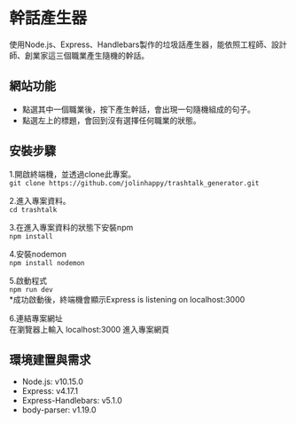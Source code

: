 # 幹話產生器
使用Node.js、Express、Handlebars製作的垃圾話產生器，能依照工程師、設計師、創業家這三個職業產生隨機的幹話。

## 網站功能
- 點選其中一個職業後，按下產生幹話，會出現一句隨機組成的句子。
- 點選左上的標題，會回到沒有選擇任何職業的狀態。

## 安裝步驟
1.開啟終端機，並透過clone此專案。
<br>```git clone https://github.com/jolinhappy/trashtalk_generator.git```

2.進入專案資料。
<br>```cd trashtalk```

3.在進入專案資料的狀態下安裝npm
<br>```npm install```

4.安裝nodemon
<br>```npm install nodemon```

5.啟動程式
<br>```npm run dev```
<br>*成功啟動後，終端機會顯示Express is listening on localhost:3000

6.連結專案網址
<br>在瀏覽器上輸入 localhost:3000 進入專案網頁

## 環境建置與需求
- Node.js: v10.15.0
- Express: v4.17.1
- Express-Handlebars: v5.1.0
- body-parser: v1.19.0
